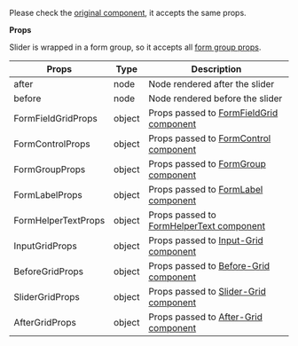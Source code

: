 Please check the [original component](https://material-ui.com/components/slider/#slider), it accepts the same props.

**Props**

Slider is wrapped in a form group, so it accepts all [form group props](/mappers/component-api#formgroupwrappedcomponents).

|Props|Type|Description|
|-----|----|-----------|
|after|node|Node rendered after the slider|
|before|node|Node rendered before the slider|
|FormFieldGridProps|object|Props passed to [FormFieldGrid component](https://material-ui.com/api/grid/)|
|FormControlProps|object|Props passed to [FormControl component](https://material-ui.com/api/form-control/#formcontrol-api)|
|FormGroupProps|object|Props passed to [FormGroup component](https://material-ui.com/api/form-group/#formgroup-api)|
|FormLabelProps|object|Props passed to [FormLabel component](https://material-ui.com/api/form-label/#formlabel-api)|
|FormHelperTextProps|object|Props passed to [FormHelperText component](https://material-ui.com/api/form-helper-text/#formhelpertext-api)|
|InputGridProps|object|Props passed to [Input-Grid component](https://material-ui.com/api/grid/)|
|BeforeGridProps|object|Props passed to [Before-Grid component](https://material-ui.com/api/grid/)|
|SliderGridProps|object|Props passed to [Slider-Grid component](https://material-ui.com/api/grid/)|
|AfterGridProps|object|Props passed to [After-Grid component](https://material-ui.com/api/grid/)|
